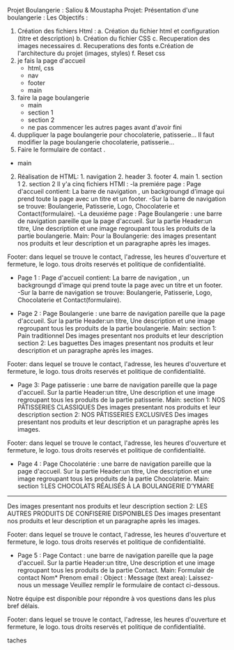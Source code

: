 Projet Boulangerie : Saliou & Moustapha
Projet: Présentation d'une boulangerie : 
Les Objectifs : 

1. Création des fichiers Html :
    a. Création du fichier html et configuration (titre et description)
    b. Création du fichier CSS
    c. Recuperation des images necessaires 
    d. Recuperations des fonts
    e.Création de l'architecture du projet (images, styles)
    f. Reset css
2. je fais la page d'accueil
    - html, css 
    - nav
    - footer
    - main
3. faire la page boulangerie
    - main
    - section 1
    - section 2
    - ne pas commencer les autres pages avant d'avoir fini
4. duppliquer la page boulangerie pour chocolaterie, patisserie...
Il faut modifier la page boulangerie chocolaterie, patisserie...
5. Faire le formulaire de contact . 
- main 
2. Réalisation de HTML:
        1. navigation
        2. header
        3. footer
        4. main
            1. section 1
            2. section 2
Il y'a cinq fichiers HTMl : 
-la premiére page :
 Page d'accueil contient: La barre de navigation , un backgroungd d'image qui prend toute la page avec un titre et un footer. 
-Sur la barre de navigation se trouve: Boulangerie, Patisserie, Logo, Chocolaterie et Contact(formulaire).
-La deuxiéme page :
 Page Boulangerie : une barre de navigation pareille que la page d'accueil.
Sur la partie Header:un titre, Une description et une image regroupant tous les produits de la partie boulangerie.
Main:
Pour la Boulangerie: des images presentant nos produits et leur description 
et un paragraphe après les images.

Footer: dans lequel se trouve le contact, l'adresse, les heures d'ouverture et fermeture, le logo.
tous droits reservés et politique de confidentialité.
- Page 1 :
 Page d'accueil contient: La barre de navigation , un backgroungd d'image qui prend toute la page avec un titre et un footer. 
-Sur la barre de navigation se trouve: Boulangerie, Patisserie, Logo, Chocolaterie et Contact(formulaire).

- Page 2 :
 Page Boulangerie : une barre de navigation pareille que la page d'accueil.
Sur la partie Header:un titre, Une description et une image regroupant tous les produits de la partie boulangerie.
Main:
section 1: Pain traditionnel
 Des images presentant nos produits et leur description 
section 2: Les baguettes
 Des images presentant nos produits et leur description 
et un paragraphe après les images.

Footer: dans lequel se trouve le contact, l'adresse, les heures d'ouverture et fermeture, le logo.
tous droits reservés et politique de confidentialité.

- Page 3:
 Page patisserie : une barre de navigation pareille que la page d'accueil.
Sur la partie Header:un titre, Une description et une image regroupant tous les produits de la partie patisserie.
Main:
section 1: NOS PÂTISSERIES CLASSIQUES
 Des images presentant nos produits et leur description 
section 2: NOS PÂTISSERIES EXCLUSIVES
 Des images presentant nos produits et leur description 
et un paragraphe après les images.

Footer: dans lequel se trouve le contact, l'adresse, les heures d'ouverture et fermeture, le logo.
tous droits reservés et politique de confidentialité.


- Page 4 :
 Page Chocolatérie : une barre de navigation pareille que la page d'accueil.
Sur la partie Header:un titre, Une description et une image regroupant tous les produits de la partie Chocolaterie.
Main:
section 1:LES CHOCOLATS RÉALISÉS À LA BOULANGERIE D’YMARE
<hr>
 Des images presentant nos produits et leur description 
section 2: LES AUTRES PRODUITS DE CONFISERIE DISPONIBLES
 Des images presentant nos produits et leur description 
et un paragraphe après les images.

Footer: dans lequel se trouve le contact, l'adresse, les heures d'ouverture et fermeture, le logo.
tous droits reservés et politique de confidentialité.


- Page 5 :
 Page Contact : une barre de navigation pareille que la page d'accueil.
Sur la partie Header:un titre, Une description et une image regroupant tous les produits de la partie Contact.
Main:
Formulair de contact
Nom*
Prenom
email :
Object :
Message (text area):
Laissez-nous un message
Veuillez remplir le formulaire de contact ci-dessous.

Notre équipe est disponible pour répondre à vos questions dans les plus bref délais.

Footer: dans lequel se trouve le contact, l'adresse, les heures d'ouverture et fermeture, le logo.
tous droits reservés et politique de confidentialité.




taches